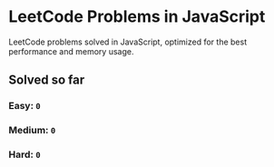 # LeetCode Problems in JavaScript

LeetCode problems solved in JavaScript, optimized for the best performance and memory usage.

## Solved so far

### **Easy:** `0`
### **Medium:** `0`
### **Hard:** `0`
